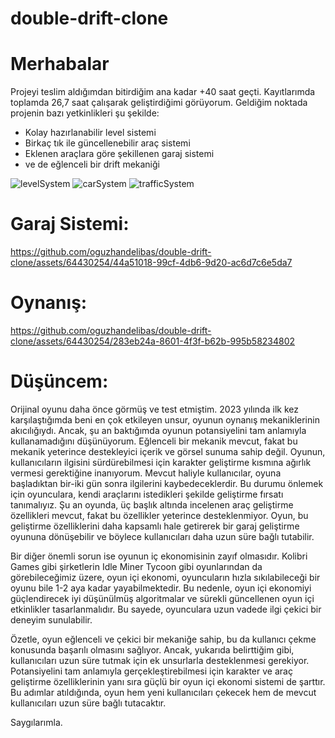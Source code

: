 # double-drift-clone

# Merhabalar

Projeyi teslim aldığımdan bitirdiğim ana kadar +40 saat geçti. Kayıtlarımda toplamda 26,7 saat çalışarak geliştirdiğimi görüyorum. Geldiğim noktada projenin bazı yetkinlikleri şu şekilde:

- Kolay hazırlanabilir level sistemi
- Birkaç tık ile güncellenebilir araç sistemi
- Eklenen araçlara göre şekillenen garaj sistemi
- ve de eğlenceli bir drift mekaniği

![levelSystem](https://github.com/oguzhandelibas/double-drift-clone/assets/64430254/160b2340-672e-432f-9a6b-3c586dc38fcd)
![carSystem](https://github.com/oguzhandelibas/double-drift-clone/assets/64430254/2e65ed76-d8c7-41ff-aefa-0d2ddd41f78b)
![trafficSystem](https://github.com/oguzhandelibas/double-drift-clone/assets/64430254/7ed8bec4-5d63-4927-9490-7418673b4e7f)


# Garaj Sistemi:
https://github.com/oguzhandelibas/double-drift-clone/assets/64430254/44a51018-99cf-4db6-9d20-ac6d7c6e5da7


# Oynanış:
https://github.com/oguzhandelibas/double-drift-clone/assets/64430254/283eb24a-8601-4f3f-b62b-995b58234802



# Düşüncem: 
Orijinal oyunu daha önce görmüş ve test etmiştim. 2023 yılında ilk kez karşılaştığımda beni en çok etkileyen unsur, oyunun oynanış mekaniklerinin akıcılığıydı. Ancak, şu an baktığımda oyunun potansiyelini tam anlamıyla kullanamadığını düşünüyorum. Eğlenceli bir mekanik mevcut, fakat bu mekanik yeterince destekleyici içerik ve görsel sunuma sahip değil. Oyunun, kullanıcıların ilgisini sürdürebilmesi için karakter geliştirme kısmına ağırlık vermesi gerektiğine inanıyorum. Mevcut haliyle kullanıcılar, oyuna başladıktan bir-iki gün sonra ilgilerini kaybedeceklerdir. Bu durumu önlemek için oyunculara, kendi araçlarını istedikleri şekilde geliştirme fırsatı tanımalıyız. Şu an oyunda, üç başlık altında incelenen araç geliştirme özellikleri mevcut, fakat bu özellikler yeterince desteklenmiyor. Oyun, bu geliştirme özelliklerini daha kapsamlı hale getirerek bir garaj geliştirme oyununa dönüşebilir ve böylece kullanıcıları daha uzun süre bağlı tutabilir.

Bir diğer önemli sorun ise oyunun iç ekonomisinin zayıf olmasıdır. Kolibri Games gibi şirketlerin Idle Miner Tycoon gibi oyunlarından da görebileceğimiz üzere, oyun içi ekonomi, oyuncuların hızla sıkılabileceği bir oyunu bile 1-2 aya kadar yayabilmektedir. Bu nedenle, oyun içi ekonomiyi güçlendirecek iyi düşünülmüş algoritmalar ve sürekli güncellenen oyun içi etkinlikler tasarlanmalıdır. Bu sayede, oyunculara uzun vadede ilgi çekici bir deneyim sunulabilir.

Özetle, oyun eğlenceli ve çekici bir mekaniğe sahip, bu da kullanıcı çekme konusunda başarılı olmasını sağlıyor. Ancak, yukarıda belirttiğim gibi, kullanıcıları uzun süre tutmak için ek unsurlarla desteklenmesi gerekiyor. Potansiyelini tam anlamıyla gerçekleştirebilmesi için karakter ve araç geliştirme özelliklerinin yanı sıra güçlü bir oyun içi ekonomi sistemi de şarttır. Bu adımlar atıldığında, oyun hem yeni kullanıcıları çekecek hem de mevcut kullanıcıları uzun süre bağlı tutacaktır.

Saygılarımla.
